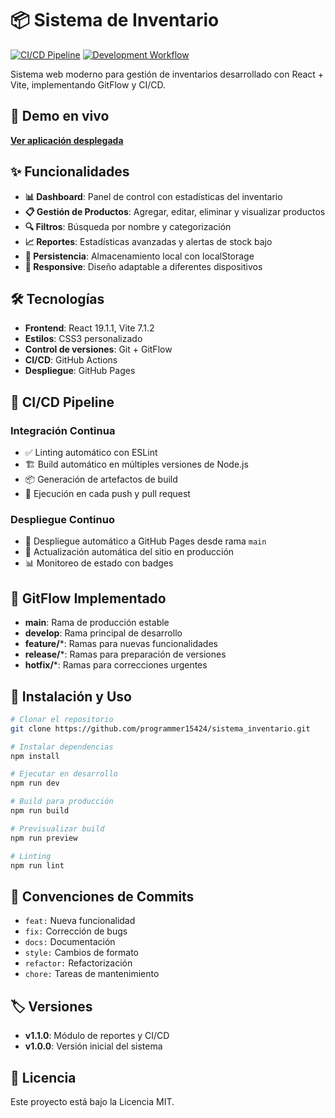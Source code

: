 # 📦 Sistema de Inventario

[![CI/CD Pipeline](https://github.com/programmer15424/sistema_inventario/actions/workflows/ci-cd.yml/badge.svg)](https://github.com/programmer15424/sistema_inventario/actions/workflows/ci-cd.yml)
[![Development Workflow](https://github.com/programmer15424/sistema_inventario/actions/workflows/development.yml/badge.svg)](https://github.com/programmer15424/sistema_inventario/actions/workflows/development.yml)

Sistema web moderno para gestión de inventarios desarrollado con React + Vite, implementando GitFlow y CI/CD.

## 🚀 Demo en vivo
**[Ver aplicación desplegada](https://programmer15424.github.io/sistema_inventario/)**

## ✨ Funcionalidades

- **📊 Dashboard**: Panel de control con estadísticas del inventario
- **📋 Gestión de Productos**: Agregar, editar, eliminar y visualizar productos
- **🔍 Filtros**: Búsqueda por nombre y categorización
- **📈 Reportes**: Estadísticas avanzadas y alertas de stock bajo
- **💾 Persistencia**: Almacenamiento local con localStorage
- **📱 Responsive**: Diseño adaptable a diferentes dispositivos

## 🛠️ Tecnologías

- **Frontend**: React 19.1.1, Vite 7.1.2
- **Estilos**: CSS3 personalizado
- **Control de versiones**: Git + GitFlow
- **CI/CD**: GitHub Actions
- **Despliegue**: GitHub Pages

## 🔄 CI/CD Pipeline

### Integración Continua
- ✅ Linting automático con ESLint
- 🏗️ Build automático en múltiples versiones de Node.js
- 📦 Generación de artefactos de build
- 🧪 Ejecución en cada push y pull request

### Despliegue Continuo
- 🚀 Despliegue automático a GitHub Pages desde rama `main`
- 🔄 Actualización automática del sitio en producción
- 📊 Monitoreo de estado con badges

## 🌱 GitFlow Implementado

- **main**: Rama de producción estable
- **develop**: Rama principal de desarrollo
- **feature/***: Ramas para nuevas funcionalidades
- **release/***: Ramas para preparación de versiones
- **hotfix/***: Ramas para correcciones urgentes

## 🚀 Instalación y Uso

```bash
# Clonar el repositorio
git clone https://github.com/programmer15424/sistema_inventario.git

# Instalar dependencias
npm install

# Ejecutar en desarrollo
npm run dev

# Build para producción
npm run build

# Previsualizar build
npm run preview

# Linting
npm run lint
```

## 📝 Convenciones de Commits

- `feat:` Nueva funcionalidad
- `fix:` Corrección de bugs
- `docs:` Documentación
- `style:` Cambios de formato
- `refactor:` Refactorización
- `chore:` Tareas de mantenimiento

## 🏷️ Versiones

- **v1.1.0**: Módulo de reportes y CI/CD
- **v1.0.0**: Versión inicial del sistema

## 📄 Licencia

Este proyecto está bajo la Licencia MIT.
